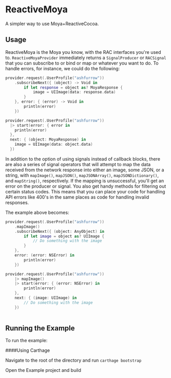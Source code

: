 # ReactiveMoya
A simpler way to use Moya+ReactiveCocoa.

Usage
------------------------

ReactiveMoya is the Moya you know, with the RAC interfaces you're used to. `ReactiveMoyaProvider` immediately returns a `SignalProducer` or `RACSignal` that you can subscribe to or bind or map or whatever you want to
do. To handle errors, for instance, we could do the following:

```swift
provider.request(.UserProfile("ashfurrow"))
    .subscribeNext({ (object) -> Void in
        if let response = object as? MoyaResponse {
            image = UIImage(data: response.data)
        }
    }, error: { (error) -> Void in
        println(error)
    })
```

```swift
provider.request(.UserProfile("ashfurrow"))
  |> start(error: { error in
    println(error)
  }, 
  next: { (object: MoyaResponse) in
    image = UIImage(data: object.data)
  })
```

In addition to the option of using signals instead of callback blocks, there are
also a series of signal operators that will attempt to map the data received 
from the network response into either an image, some JSON, or a string, with 
`mapImage()`, `mapJSON()`, `mapJSONArray()`, `mapJSONDictionary()`, and `mapString()`, respectively.
If the mapping is unsuccessful, you'll get an error on the producer or signal. You also get handy methods for
filtering out certain status codes. This means that you can place your code for 
handling API errors like 400's in the same places as code for handling invalid 
responses. 

The example above becomes:
```swift
provider.request(.UserProfile("ashfurrow"))
    .mapImage()
    .subscribeNext({ (object: AnyObject) in
        if let image = object as? UIImage {
            // Do something with the image
        }
    },
    error: (error: NSError) in
        println(error)
    })
```

```swift
provider.request(.UserProfile("ashfurrow"))
    |> mapImage()
    |> start(error: { (error: NSError) in
        println(error)
    },
    next: { (image: UIImage) in
        // Do something with the image
    })
  
```

Running the Example
------------------------
To run the example:

####Using Carthage

Navigate to the root of the directory and run `carthage bootstrap`

Open the Example project and build
